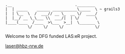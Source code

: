
    .__                            .________
    |  | _____    ______ ___________\_____  \ ~ grails3
    |  | \__  \  /  ___// __ \_  __ \/  ____/
    |  |__/ __ \_\___ \\  ___/|  | \/       \
    |____(____  /____  >\___  >__|  \_______ \  
              \/     \/     \/              \/

Welcome to the DFG funded LAS:eR project.

laser@hbz-nrw.de